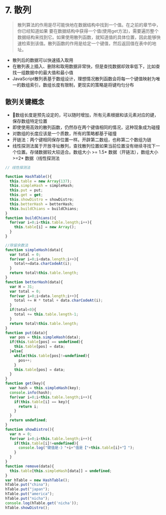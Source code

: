 # 7. 散列

> 散列算法的作用是尽可能快地在数据结构中找到一个值。在之前的章节中，你已经知道如果 要在数据结构中获得一个值(使用get方法)，需要遍历整个数据结构来找到它。如果使用散列函数，就知道值的具体位置，因此能够快速检索到该值。散列函数的作用是给定一个键值，然后返回值在表中的地址。

- 散列后的数据可以快速插入取用
- 在散列表上插入、删除和取用数据非常快，但是查找数据却效率低下，比如查找一组数据中的最大值和最小值
- JavaScript散列表基于数组设计，理想情况散列函数会将每一个键值映射为唯一的数组索引，数组长度有限制，更现实的策略是将键均匀分布

## 散列关键概念

- 数组长度是预先设定的，可以随时增加，所有元素根据和该元素对应的键，保存数组特定位置
- 即使使用高效的散列函数，仍然存在两个键值相同的情况，这种现象成为碰撞
- 对数组的长度应该是一个质数，所有的策略都基于碰撞
- 开链法：两个键相同保存位置一样。开辟第二数组，也称第二个数组为链
- 线性探测法属于开放寻址散列，查找散列位置如果当前位置没有继续寻找下一个位置。存储数据较大较适合。数组大小 >= 1.5* 数据（开链法），数组大小 >=2* 数据（线性探测法

```js
// 线性探测法

function HashTable(){  
  this.table = new Array(137);
  this.simpleHash = simpleHash;
  this.put = put;
  this.get = get;
  this.showDistro = showDistro;
  this.betterHash = betterHash;
  this.buildChians = buildChians;
}
function buildChians(){  
  for(var i=0;i<this.table.length;i++){
    this.table[i] = new Array();
  }
}
```

```js
//除留余数法
function simpleHash(data){  
  var total = 0;
  for(var i=0;i<data.length;i++){
    total+=data.charCodeAt(i);
  }
  return total%this.table.length;
}
function betterHash(data){  
  var H = 31;
  var total = 0;
  for(var i=0;i<data.length;i++){
    total += H * total + data.charCodeAt(i);
  }
  if(total<0){
    total += this.table.length-1;
  }
  return total%this.table.length;
}
function put(data){  
  var pos = this.simpleHash(data);
  if(this.table[pos] == undefined){
    this.table[pos] = data;
  }else{
    while(this.table[pos]!=undefined){
      pos++;
    }
    this.table[pos] = data;
  }
}
function get(key){  
  var hash = this.simpleHash(key);
  console.info(hash);
  for(var i=0;i<this.table.length;i++){
    if(this.table[i] == key){
      return i;
    }
  }
  return undefined;
}
function showDistro(){  
  var n = 0;
  for(var i=0;i<this.table.length;i++){
    if(this.table[i]!=undefined){
      console.log("键值是-》"+i+"值是【"+this.table[i]+"】");
    }
  }
}
function remove(data){  
  this.table[this.simpleHash[data]] = undefined;
}
var hTable = new HashTable();  
hTable.put("china");  
hTable.put("japan");  
hTable.put("america");  
hTable.put("nicha");  
console.log(hTable.get('nicha'));  
hTable.showDistro();  
```
